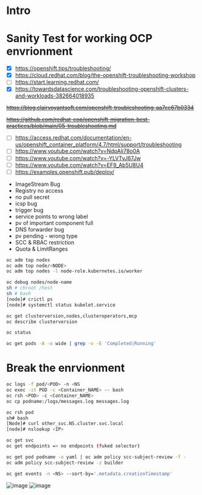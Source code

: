 # Intro

# Sanity Test for working OCP envrionment
- [x] https://openshift.tips/troubleshooting/
- [x] https://cloud.redhat.com/blog/the-openshift-troubleshooting-workshop
- [ ] https://start.learning.redhat.com/
- [x] https://towardsdatascience.com/troubleshooting-openshift-clusters-and-workloads-382664018935

~~https://blog.clairvoyantsoft.com/openshift-troubleshooting-aa7cc67b0334~~

~~https://github.com/redhat-cop/openshift-migration-best-practices/blob/main/05-troubleshooting.md~~

- [ ] https://access.redhat.com/documentation/en-us/openshift_container_platform/4.7/html/support/troubleshooting
- [ ] https://www.youtube.com/watch?v=NdpAli78o0A
- [ ] https://www.youtube.com/watch?v=-YLVTvJ67Jw
- [ ] https://www.youtube.com/watch?v=EF9_Ab5U8U4
- [ ] https://examples.openshift.pub/deploy/

* ImageStream Bug
* Registry no access
* no pull secret
* icsp bug
* trigger bug
* service points to wrong label
* pv of important component full
* DNS forwarder bug
* pv pending - wrong type
* SCC & RBAC restriction
* Quota & LimitRanges 

```bash
oc adm top nodes
oc adm top node/<NODE>
oc adm top nodes -l node-role.kubernetes.io/worker
```

```bash
oc debug nodes/node-name
sh # chroot /host
sh # bash
[node]# crictl ps
[node]# systemctl status kubelet.service
```

```bash
oc get clusterversion,nodes,clusteroperators,mcp
oc describe clusterversion

oc status
```

```bash
oc get pods -A -o wide | grep -v -E 'Completed|Running'
```
# Break the enrvionment

```bash
oc logs -f pod/<POD> -n <NS
oc exec -it POD -c <Container_NAME> -- bash
oc rsh <POD> -c <Container_NAME>
oc cp podname:/logs/messages.log messages.log
```

```bash
oc rsh pod
sh# bash
[Node]# curl other_svc.NS.cluster.svc.local
[node]# nslookup <IP>

oc get svc
oc get endpoints => no endpoints (fuked selector)
```

```bash
oc get pod podname -o yaml | oc adm policy scc-subject-review -f -
oc adm policy scc-subject-review -z builder
```

```bash
oc get events -n <NS> --sort-by='.metadata.creationTimestamp'
```
![image](https://user-images.githubusercontent.com/60185557/173819028-51204f01-fc87-4551-a151-685f594f0c3d.png)
![image](https://user-images.githubusercontent.com/60185557/173819103-a3e2d696-de63-4fb8-a5e4-6e3673d9600d.png)
